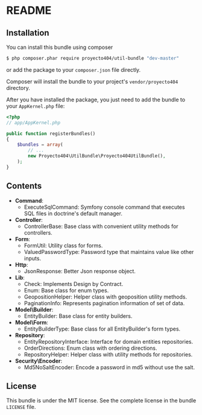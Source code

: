 README
======

Installation
------------

You can install this bundle using composer

``` bash
$ php composer.phar require proyecto404/util-bundle "dev-master"
```

or add the package to your `composer.json` file directly.

Composer will install the bundle to your project's `vendor/proyecto404` directory.

After you have installed the package, you just need to add the bundle to your `AppKernel.php` file:

``` php
<?php
// app/AppKernel.php

public function registerBundles()
{
    $bundles = array(
        // ...
        new Proyecto404\UtilBundle\Proyecto404UtilBundle(),
    );
}
```

Contents
--------

- **Command**:
  - ExecuteSqlCommand: Symfony console command that executes SQL files in doctrine's default manager.
- **Controller**:
  - ControllerBase: Base class with convenient utility methods for controllers.
- **Form**:
  - FormUtil: Utility class for forms.
  - ValuedPasswordType: Password type that maintains value like other inputs.
- **Http**:
  - JsonResponse: Better Json response object.
- **Lib**:
  - Check: Implements Design by Contract. 
  - Enum: Base class for enum types.
  - GeopositionHelper: Helper class with geoposition utility methods.
  - PaginationInfo: Represents pagination information of set of data.
- **Model\Builder**:
  - EntityBuilder: Base class for entity builders.
- **Model\Form**:
  - EntityBuilderType: Base class for all EntityBuilder's form types.
- **Repository**:
  - EntityRepositoryInterface: Interface for domain entities repositories.
  - OrderDirections: Enum class with ordering directions.
  - RepositoryHelper: Helper class with utility methods for repositories.
- **Security\Encoder**:
  - Md5NoSaltEncoder: Encode a password in md5 without use the salt.  
  
License
-------

This bundle is under the MIT license. See the complete license in the bundle `LICENSE` file.
